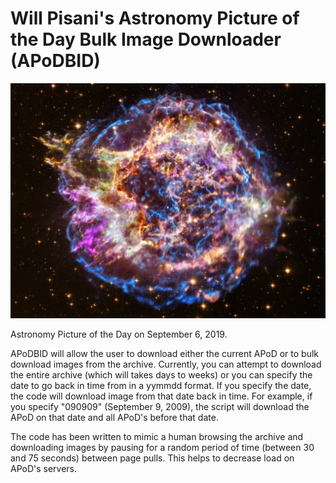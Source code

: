 # Will Pisani's Astronomy Picture of the Day Bulk Image Downloader (APoDBID)

![APoD image of the day on Sept 6, 2019](https://github.com/wapisani/python-projects/blob/master/APoD_Scraper/Images/Chandrafirstlight_0_1024.jpg "APoD image of the day on Sept 6, 2019")

Astronomy Picture of the Day on September 6, 2019.

APoDBID will allow the user to download either the current APoD or to bulk download images from the archive. Currently, you can attempt to download the entire archive (which will takes days to weeks) or you can specify the date to go back in time from in a yymmdd format. If you specify the date, the code will download image from that date back in time. For example, if you specify "090909" (September 9, 2009), the script will download the APoD on that date and all APoD's before that date.

The code has been written to mimic a human browsing the archive and downloading images by pausing for a random period of time (between 30 and 75 seconds) between page pulls. This helps to decrease load on APoD's servers.